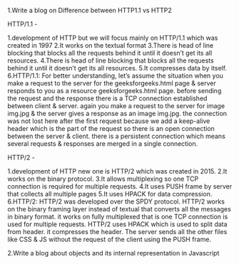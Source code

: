 1.Write a blog on Difference between HTTP1.1 vs HTTP2

HTTP/1.1 -

1.development of HTTP but we will focus mainly on HTTP/1.1 which was created in 1997
2.It works on the textual format
3.There is head of line blocking that blocks all the requests behind it until it doesn’t get its all resources.
4.There is head of line blocking that blocks all the requests behind it until it doesn’t get its all resources.
5.It compresses data by itself.
6.HTTP/1.1: For better understanding, let’s assume the situation when you make a request to the server for the geeksforgeeks.html page & server responds to you as a resource geeksforgeeks.html page. before sending the request and the response there is a TCP connection established between client & server. 
  again you make a request to the server for image img.jpg & the server gives a response as an image img.jpg. the connection was not lost here after the first request because we add a keep-alive header which is the part of the request so there is an open connection between the server & client. there is a persistent connection which means several requests & responses are merged in a single connection.

HTTP/2 -

1.development of HTTP new one is HTTP/2 which was created in 2015.
2.It works on the binary protocol.
3.It allows multiplexing so one TCP connection is required for multiple requests.
4.It uses PUSH frame by server that collects all multiple pages
5.It uses HPACK for data compression.
6.HTTP/2: HTTP/2 was developed over the SPDY protocol. HTTP/2 works on the binary framing layer instead of textual that converts all the messages in binary format.
  it works on fully multiplexed that is one TCP connection is used for multiple requests. HTTP/2 uses HPACK which is used to split data from header. it compresses the header. The server sends all the other files like CSS & JS without the request of the client using the PUSH frame.

  

2.Write a blog about objects and its internal representation in Javascript
